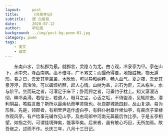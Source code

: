 ```yaml
---
layout:     post
title:      《冷泉亭记》
subtitle:   唐 白居易
date:       2020-07-12
author:     听松阁
background: ../img/post-bg-poem-01.jpg
category: poem
tags:
    - 美文
    - 散文
---
```


　　东南山水，余杭郡为最。就郡言，灵隐寺为尤。由寺观，冷泉亭为甲。亭在山下，水中央，寺西南隅。高不倍寻，广不累丈；而撮奇得要，地搜胜概，物无遁形。春之日，吾爱其草薰薰，木欣欣，可以导和纳粹，畅人血气。夏之夜，吾爱其泉渟渟，风泠泠，可以蠲烦析酲，起人心情。山树为盖，岩石为屏，云从栋生，水与阶平。坐而玩之者，可濯足于床下；卧而狎之者，可垂钓于枕上。矧又潺湲洁彻，粹冷柔滑。若俗士，若道人，眼耳之尘，心舌之垢，不待盥涤，见辄除去。潜利阴益，咳胜言哉？斯所以最余杭而甲灵隐也。杭自郡城抵四封，丛山复湖，易为形胜。先是，领郡者，有相里尹造作虚白亭，有韩仆射皋作候仙亭，有裴庶子棠棣作观风亭，有卢给事元辅作见山亭，及右司郎中河南元藇最后作比亭。于是五亭相望，如指之列，可谓佳境殚矣，能事毕矣。后来者，虽有敏心巧目，无所加焉。故吾继之，述而不作。长庆三年，八月十三日记。
